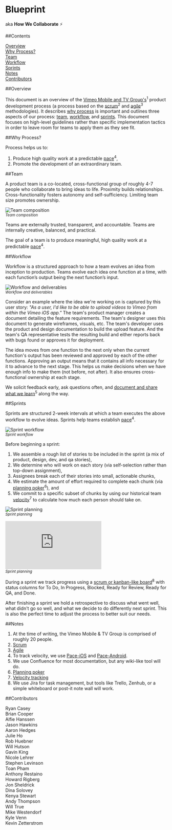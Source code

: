 # Blueprint

aka **How We Collaborate** :zap:

##Contents

[Overview](#overview)  
[Why Process?](#why-process)  
[Team](#team)  
[Workflow](#workflow)  
[Sprints](#sprints)  
[Notes](#notes)  
[Contributors](#contributors)  

##Overview

This document is an overview of the [Vimeo Mobile and TV Group's](#notes)<sup>1</sup> product development process (a process based on the [scrum](#notes)<sup>2</sup> and [agile](#notes)<sup>3</sup> methodologies). It describes [why process](#why-process) is important and outlines three aspects of our process: [team](#team), [workflow](#workflow), and [sprints](#sprints). This document focuses on high-level guidelines rather than specific implementation tactics in order to leave room for teams to apply them as they see fit. 

##Why Process?

Process helps us to:
 
1. Produce high quality work at a predictable [pace](#notes)<sup>4</sup>, 
3. Promote the development of an extraordinary team.
 
##Team
 
A product team is a co-located, cross-functional group of roughly 4-7 people who collaborate to bring ideas to life. Proximity builds relationships. Cross-functionality fosters autonomy and self-sufficiency. Limiting team size promotes ownership.
 
![Team composition](https://github.com/vimeo/Blueprint/blob/working-draft/assets/team-composition.png)    
<sup>*Team composition*</sup>

Teams are externally trusted, transparent, and accountable. Teams are internally creative, balanced, and practical. 

The goal of a team is to produce meaningful, high quality work at a predictable [pace](#notes)<sup>4</sup>.
 
##Workflow
 
Workflow is a structured approach to how a team evolves an idea from inception to production. Teams evolve each idea one function at a time, with each function’s output being the next function’s input. 

![Workflow and deliverables](https://github.com/vimeo/Blueprint/blob/working-draft/assets/workflow.png)    
<sup>*Workflow and deliverables*</sup>

Consider an example where the idea we're working on is captured by this user story: *"As a user, I'd like to be able to upload videos to Vimeo from within the Vimeo iOS app."* The team's product manager creates a document detailing the feature requirements. The team's designer uses this document to generate wireframes, visuals, etc. The team's developer uses the product and design documentation to build the upload feature. And the team's QA representative tests the resulting build and either reports back with bugs found or approves it for deployment. 

The idea moves from one function to the next only when the current function's output has been reviewed and approved by each of the other functions. Approving an output means that it contains all info necessary for it to advance to the next stage. This helps us make decisions when we have enough info to make them (not before, not after). It also ensures cross-functional ownership at each stage.

We solicit feedback early, ask questions often, and [document and share what we learn](#notes)<sup>5</sup> along the way.
 
##Sprints
 
Sprints are structured 2-week intervals at which a team executes the above workflow to evolve ideas. Sprints help teams establish [pace](#notes)<sup>4</sup>.
 
![Sprint workflow](https://github.com/vimeo/Blueprint/blob/working-draft/assets/workflow-with-sprints.png)    
<sup>*Sprint workflow*</sup>

Before beginning a sprint:
 
1. We assemble a rough list of stories to be included in the sprint (a mix of product, design, dev, and qa stories),
2. We determine who will work on each story (via self-selection rather than top-down assignment), 
3. Assignees break each of their stories into small, actionable chunks,
4. We estimate the amount of effort required to complete each chunk (via [planning poker](#notes)<sup>6</sup>), and
5. We commit to a specific subset of chunks by using our historical team [velocity](#notes)<sup>7</sup> to calculate how much each person should take on.

![Sprint planning](https://github.com/vimeo/Blueprint/blob/working-draft/assets/sprint-planning.png)    
<sup>*Sprint planning*</sup>

![Sprint planning](https://github.com/vimeo/Blueprint/blob/working-draft/assets/sprint-planning.pdf)    
<sup>*Sprint planning*</sup>

During a sprint we track progress using a [scrum or kanban-like board](#notes)<sup>8</sup> with status columns for To Do, In Progress, Blocked, Ready for Review, Ready for QA, and Done. 

After finishing a sprint we hold a retrospective to discuss what went well, what didn't go so well, and what we decide to do differently next sprint. This is also the perfect time to adjust the process to better suit our needs. 

##Notes

1. At the time of writing, the Vimeo Mobile & TV Group is comprised of roughly 20 people. 
2. [Scrum](https://en.wikipedia.org/wiki/Scrum_(software_development))
3. [Agile](https://en.wikipedia.org/wiki/Agile_software_development)
4. To track velocity, we use [Pace-iOS](https://github.com/vimeo/Pace-iOS) and [Pace-Android](https://github.com/vimeo/Pace-Android).
5. We use Confluence for most documentation, but any wiki-like tool will do.
6. [Planning poker](https://en.wikipedia.org/wiki/Planning_poker)
7. [Velocity tracking](https://en.wikipedia.org/wiki/Velocity_(software_development))
8. We use Jira for task management, but tools like Trello, Zenhub, or a simple whiteboard or post-it note wall will work.

##Contributors

Ryan Casey    
Brian Cooper   
Alfie Hanssen    
Jason Hawkins  
Aaron Hedges  
Julie Ho    
Rob Huebner  
Will Hutson  
Gavin King    
Nicole Lehrer    
Stephen Levinson    
Toan Pham    
Anthony Restaino    
Howard Rigberg    
Jon Sheldrick    
Dina Solovey   
Kenya Stewart   
Andy Thompson    
Will True    
Mike Westendorf    
Kyle Venn    
Kevin Zetterstrom    

